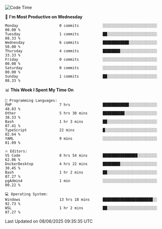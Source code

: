 <!--START_SECTION:waka-->
![Code Time](http://img.shields.io/badge/Code%20Time-5%2C045%20hrs%2016%20mins-blue)

📅 **I'm Most Productive on Wednesday** 

```text
Monday                   0 commits           ░░░░░░░░░░░░░░░░░░░░░░░░░   00.00 % 
Tuesday                  1 commits           ██░░░░░░░░░░░░░░░░░░░░░░░   08.33 % 
Wednesday                6 commits           ████████████░░░░░░░░░░░░░   50.00 % 
Thursday                 4 commits           ████████░░░░░░░░░░░░░░░░░   33.33 % 
Friday                   0 commits           ░░░░░░░░░░░░░░░░░░░░░░░░░   00.00 % 
Saturday                 0 commits           ░░░░░░░░░░░░░░░░░░░░░░░░░   00.00 % 
Sunday                   1 commits           ██░░░░░░░░░░░░░░░░░░░░░░░   08.33 % 
```


📊 **This Week I Spent My Time On** 

```text
💬 Programming Languages: 
PHP                      7 hrs               ████████████░░░░░░░░░░░░░   48.83 % 
Other                    5 hrs 30 mins       ██████████░░░░░░░░░░░░░░░   38.33 % 
Bash                     1 hr 3 mins         ██░░░░░░░░░░░░░░░░░░░░░░░   07.41 % 
TypeScript               22 mins             █░░░░░░░░░░░░░░░░░░░░░░░░   02.64 % 
YAML                     9 mins              ░░░░░░░░░░░░░░░░░░░░░░░░░   01.09 % 

🔥 Editors: 
VS Code                  8 hrs 54 mins       ████████████████░░░░░░░░░   62.06 % 
DockerDesktop            4 hrs 22 mins       ████████░░░░░░░░░░░░░░░░░   30.45 % 
Bash                     1 hr 2 mins         ██░░░░░░░░░░░░░░░░░░░░░░░   07.27 % 
pgAdmin4                 1 min               ░░░░░░░░░░░░░░░░░░░░░░░░░   00.22 % 

💻 Operating System: 
Windows                  13 hrs 18 mins      ███████████████████████░░   92.73 % 
WSL                      1 hr 2 mins         ██░░░░░░░░░░░░░░░░░░░░░░░   07.27 % 
```


 Last Updated on 08/06/2025 09:35:35 UTC
<!--END_SECTION:waka-->
